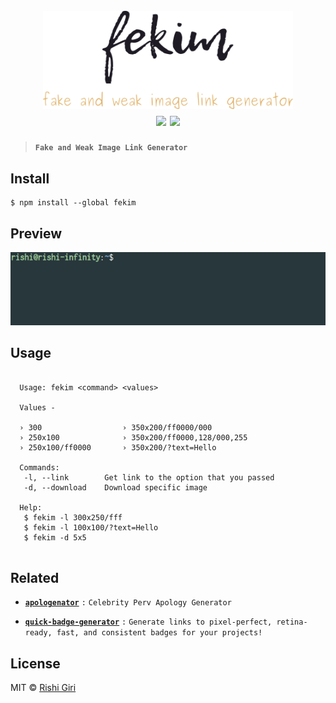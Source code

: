 <h1 align="center">
	<br>
	<img align="center" width="400" src="https://raw.githubusercontent.com/rishigiridotcom/rishigiri.com/161c4ddec6a8690e12aa08423f8eeb449e22426a/github/text4140.png">
	<br>
	<img src="https://travis-ci.org/CodeDotJS/fekim.svg?branch=master"> <img src="https://img.shields.io/badge/code_style-XO-5ed9c7.svg">
	<br>
</h1>

> __`Fake and Weak Image Link Generator`__


## Install

```
$ npm install --global fekim
```

## Preview

<p align="center"><img src="https://raw.githubusercontent.com/rishigiridotcom/rishigiri.com/6881ee56e82f529c781b8e1a218b463c5ae94ef0/github/ezgif-4-f918bf519b.gif"></p>


## Usage

```

  Usage: fekim <command> <values>

  Values -

  › 300                  › 350x200/ff0000/000
  › 250x100              › 350x200/ff0000,128/000,255
  › 250x100/ff0000       › 350x200/?text=Hello

  Commands:
   -l, --link        Get link to the option that you passed
   -d, --download    Download specific image

  Help:
   $ fekim -l 300x250/fff
   $ fekim -l 100x100/?text=Hello
   $ fekim -d 5x5


```

## Related

- __[`apologenator`](https://github.com/CodeDotJS/apologenator)__ `:` `Celebrity Perv Apology Generator`

- __[`quick-badge-generator`](https://github.com/CodeDotJS/quick-badge-link)__ `:` `Generate links to pixel-perfect, retina-ready, fast, and consistent badges for your projects!`

## License

MIT &copy; [Rishi Giri](http://rishigiri.ml)
